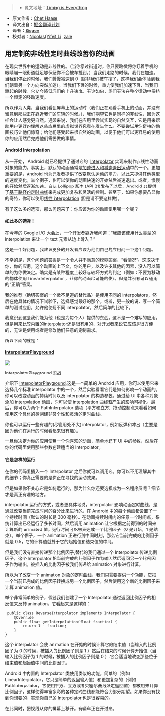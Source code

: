 > * 原文地址：[Timing is Everything](https://medium.com/google-developers/timing-is-everything-8218b8df5485#.tlp6t4pxv)
* 原文作者：[Chet Haase](https://medium.com/@chethaase)
* 译文出自：[掘金翻译计划](https://github.com/xitu/gold-miner)
* 译者：[Siegen](https://github.com/siegeout)
* 校对者：[Nicolas(Yifei) Li](https://github.com/yifili09) ,[zale](https://github.com/zhangliukun)

## 用定制的非线性定时曲线改善你的动画


在现实世界中的运动是非线性的。（当你穿过街道时，你只要略微将你盯着手机的眼睛瞄一眼街道就足够保证你不会被车撞到。）当我们走路的时候，我们在加速。当我们停止的时候，我们慢慢减速到 0（除非我们被车撞了，这样我们会体验到我们朝着另一个方向突然加速）。当我们下落的时候，重力使我们加速下落，当我们跳起的时候，它又会降低我们的上升速度。无论如何，我们无法在整个运动中保持一个恒定的移动速度。



所以作为人类，当我们看到屏幕上的运动时（我们正在观看手机上的动画，并没有留意到那些正在靠近我们的车辆的时候。），我们期望它也是同样的非线性，因为这样会让人感觉更自然。通常来说，我们在应用里尝试实现的自然交互，它是用来帮助用户更好的理解这些应用里的虚拟世界究竟在发生什么。不要尝试用你奇特的动画技巧让他们惊奇；给他们感受起来很自然的动画，以便于他们可以更容易的使用你的应用然后完成他们需要做的事情。

#### Android Interpolation



从一开始， Android 就已经提供了通过它的  [Interpolator](https://developer.android.com/reference/android/view/animation/Interpolator.html)  实现来制作非线性动画对象的能力。事实上，默认的动画通常是[加速进入和减速退出运动](https://developer.android.com/reference/android/view/animation/AccelerateDecelerateInterpolator.html)中的一个。更加重要的是，Android 也为开发者提供了改变默认运动的能力，以此来提供其他类型的速度变化。举个例子，你可以使你的动画快速的开始然后减速退出。或者，慢慢的开始然后逐渐加速。自从  Lollipop 版本 (API 21)发布了以后，Android 又提供了[基于路径的定时曲线](https://developer.android.com/reference/android/view/animation/PathInterpolator.html)来完成更加复杂和灵活的控制。甚至于，如果你想要凸显你的奇特，你可以使用[线性 interpolation](https://developer.android.com/reference/android/view/animation/LinearInterpolator.html) (但是请不要这样做)。




有了这么多的选项，那么问题来了：你应该为你的动画使用哪一个呢？


#### 如此多的选择！



在今年的 Google I/O 大会上，一个开发者靠近我问道：“我应该使用什么类型的 interpolation 来让一个 text 元素从边上滑入？”


这是一个好问题，我建议更多的开发者应该为他们自己的应用问一下这个问题。



不幸的是，这个问题的答案是一个令人并不满意的模糊答案，“看情况”。这取决于你，你的应用，这个动画的上下文，你的用户，以及许多其他的因素，没人可以简单的为你做决定。确实是有某种程度上较好与较坏方式的判定（例如：不要为移动的物体使用 LinearInterpolator ，让你的动画尽可能的快）。但是并没有可以通用的“正确”答案。


我的推荐（确切答案的一个微不足道的替代品）是使用不同的 interpolators，然后在他具体的情况下试验下，选择感觉最好的那个。或者，更一般的说，写一个简单的测试应用，允许他使用不同 interpolator，然后简单的比较下。



我意识到这是我们能为他（也是为每个人）提供的东西。这不是一个难写的应用，但是用来比较内置的interpolator还是很有用的，对开发者来说它应该是很方便的，无论是使用或者是修改他们任意的定制需求。



所以下面的就是：

#### [InterpolatorPlayground](https://github.com/google/android-ui-toolkit-demos/tree/master/Animations/InterpolatorPlayground)






![](http://ac-Myg6wSTV.clouddn.com/a821863d8a772e1050f8.png)




InterpolatorPlayground 实战


介绍下 [InterpolatorPlayground](https://github.com/google/android-ui-toolkit-demos/tree/master/Animations/InterpolatorPlayground),这是一个简单的 Android 应用，你可以使用它来选择几个标准 interpolator 中的一个，然后实验看看它们是如何影响一个动画的。你可以改变动画的持续时间以及 interpolator 的构造参数。通过给 UI 中各种对象添加 interpolation 动画，你可以使 interpolation 曲线和产生的影响可视化。最后，你可以为两个 PathInterpolator 选项（平方和立方）拖动控制点来看看如何使用这个具体的类创建非常个性和灵活的定时曲线。



你也可以运行一些有趣的(尽管用处不大) interpolator，例如反弹和冲出（主要是因为他们在运行的时候看起来很有趣）。



一旦你决定为你的应用使用一个你喜欢的动画，简单地记下 UI 中的参数，然后在你的代码里使用那些参数创建适当的 Interpolator。


#### 它是怎样的运行

在你的代码里插入一个 Interpolator 之后你就可以调用它。你可以不用理解其中的细节；你真正需要的是你正在寻找的运动效果。


但是如果你不关心它是如何运行的，那为什么你还要选择成为一名程序员呢？细节才是真正有趣的地方。


interpolator 运行的方式，或者更具体地说，interpolator 影响动画定时曲线，是通过改变当前完成时间的百分比来进行的。在 Android 中的每个动画都设置了一个持续时间（默认的时长是 300 毫秒）。在动画持续时间内的任意一个时间点，系统计算出已经运行了多长时间，然后调用 animation 让它根据之前得到的时间来计算新的 animated 值。运行时间可以被表达成一个比例因子（0 是开始，1 是结束）。举个例子，一个 animation 正进行到中间时刻，那么它当前完成的比例因子就是  0.5，它的计算值就处于它的起始值和结束值的中间。



但是我们没有直接传递那个比例因子,替代的我们通过一个 Interpolator 传递比例因子，这个 Interpolator 把当前完成的比例因子作为输入然后返回另一个比例因子作为输出。被插入的比例因子被我们传递给 animation 对象进行计算。


所以为了改变一个 animation 对象的定时曲线，我们只需要提供一个功能，它把一个当前已完成的比例因子转换成另一个比例因子，然后使用这个新的比例因子来计算  animation 值。


举个非常简单的例子，假设我们创建了一个 Interpolator 通过返回比例因子的相反值来反转 animation，它看起来是这样的：

     public class ReverseInterpolator implements Interpolator {
        @Override 
        public float getInterpolation(float fraction) {
            return 1 - fraction;
        }
    }



这个 interpolator 会使 animation 在开始的时候计算它的结束值（当输入的比例因子为 0 的时候，被插入的比例因子则是 1 ）然后在结束的时候计算开始值（当输入比例因子为 1 的时候，被插入的比例因子则是 0 ）.它会适当地改变那些位于结束值和起始值中间的比例因子。



Android 中内置的 Interpolator 类使用类似的功能，简单的（例如 LinearInterpolator，它只是简单的返回输入值）和更加复杂的（例如 PathInterpolator，它使用平方、立方或者贝塞尔曲线决定返回值）都被用来计算比例因子，这样使得丰富多彩的各种定时曲线都能符合大部分期望。如果你没有找到你想要的，实现你自己的 Interpolator 也是很容易的。



在此同时，把视线从你的屏幕上移开。有辆车正在开过来。


